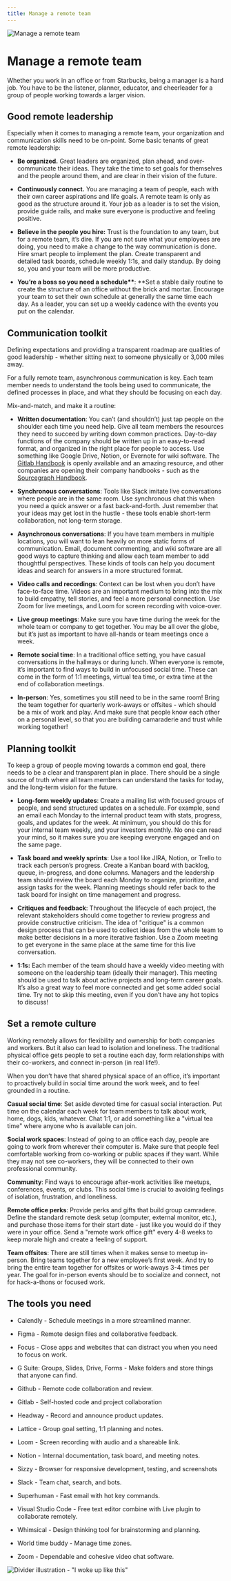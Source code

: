 ```yaml
---
title: Manage a remote team
---
```


![Manage a remote team](./assets/header-illustrations/5.png)

# Manage a remote team

Whether you work in an office or from Starbucks, being a manager is a hard job. You have to be the listener, planner, educator, and cheerleader for a group of people working towards a larger vision.

<ClientOnly>
  <Tweet id="1040918188886827009" :options="{ conversation: 'none' }" />
</ClientOnly>

## Good remote leadership

Especially when it comes to managing a remote team, your organization and communication skills need to be on-point. Some basic tenants of great remote leadership:

- **Be organized.** Great leaders are organized, plan ahead, and over-communicate their ideas. They take the time to set goals for themselves and the people around them, and are clear in their vision of the future.

- **Continuously connect.** You are managing a team of people, each with their own career aspirations and life goals. A remote team is only as good as the structure around it. Your job as a leader is to set the vision, provide guide rails, and make sure everyone is productive and feeling positive.

- **Believe in the people you hire:** Trust is the foundation to any team, but for a remote team, it’s dire. If you are not sure what your employees are doing, you need to make a change to the way communication is done. Hire smart people to implement the plan. Create transparent and detailed task boards, schedule weekly 1:1s, and daily standup. By doing so, you and your team will be more productive.

- **You’re a boss so you need a schedule\*\***: \*\*Set a stable daily routine to create the structure of an office without the brick and mortar. Encourage your team to set their own schedule at generally the same time each day. As a leader, you can set up a weekly cadence with the events you put on the calendar.

## Communication toolkit

Defining expectations and providing a transparent roadmap are qualities of good leadership - whether sitting next to someone physically or 3,000 miles away.

For a fully remote team, asynchronous communication is key. Each team member needs to understand the tools being used to communicate, the defined processes in place, and what they should be focusing on each day.

Mix-and-match, and make it a routine:

- **Written documentation**: You can’t (and shouldn’t) just tap people on the shoulder each time you need help. Give all team members the resources they need to succeed by writing down common practices. Day-to-day functions of the company should be written up in an easy-to-read format, and organized in the right place for people to access. Use something like Google Drive, Notion, or Evernote for wiki software. The [Gitlab Handbook](https://about.gitlab.com/handbook/) is openly available and an amazing resource, and other companies are opening their company handbooks - such as the [Sourcegraph Handbook](https://about.sourcegraph.com/handbook).

- **Synchronous conversations**: Tools like Slack imitate live conversations where people are in the same room. Use synchronous chat this when you need a quick answer or a fast back-and-forth. Just remember that your ideas may get lost in the hustle - these tools enable short-term collaboration, not long-term storage.

- **Asynchronous conversations**: If you have team members in multiple locations, you will want to lean heavily on more static forms of communication. Email, document commenting, and wiki software are all good ways to capture thinking and allow each team member to add thoughtful perspectives. These kinds of tools can help you document ideas and search for answers in a more structured format.

- **Video calls and recordings**: Context can be lost when you don’t have face-to-face time. Videos are an important medium to bring into the mix to build empathy, tell stories, and feel a more personal connection. Use Zoom for live meetings, and Loom for screen recording with voice-over.

- **Live group meetings**: Make sure you have time during the week for the whole team or company to get together. You may be all over the globe, but it’s just as important to have all-hands or team meetings once a week.

- **Remote social time**: In a traditional office setting, you have casual conversations in the hallways or during lunch. When everyone is remote, it’s important to find ways to build in unfocused social time. These can come in the form of 1:1 meetings, virtual tea time, or extra time at the end of collaboration meetings.

- **In-person**: Yes, sometimes you still need to be in the same room! Bring the team together for quarterly work-aways or offsites - which should be a mix of work and play. And make sure that people know each other on a personal level, so that you are building camaraderie and trust while working together!

## Planning toolkit

To keep a group of people moving towards a common end goal, there needs to be a clear and transparent plan in place. There should be a single source of truth where all team members can understand the tasks for today, and the long-term vision for the future.

- **Long-form weekly updates**: Create a mailing list with focused groups of people, and send structured updates on a schedule. For example, send an email each Monday to the internal product team with stats, progress, goals, and updates for the week. At minimum, you should do this for your internal team weekly, and your investors monthly. No one can read your mind, so it makes sure you are keeping everyone engaged and on the same page.

- **Task board and weekly sprints**: Use a tool like JIRA, Notion, or Trello to track each person’s progress. Create a Kanban board with backlog, queue, in-progress, and done columns. Managers and the leadership team should review the board each Monday to organize, prioritize, and assign tasks for the week. Planning meetings should refer back to the task board for insight on time management and progress.

- **Critiques and feedback**: Throughout the lifecycle of each project, the relevant stakeholders should come together to review progress and provide constructive criticism. The idea of "critique" is a common design process that can be used to collect ideas from the whole team to make better decisions in a more iterative fashion. Use a Zoom meeting to get everyone in the same place at the same time for this live conversation.

- **1:1s:** Each member of the team should have a weekly video meeting with someone on the leadership team (ideally their manager). This meeting should be used to talk about active projects and long-term career goals. It’s also a great way to feel more connected and get some added social time. Try not to skip this meeting, even if you don’t have any hot topics to discuss!

## Set a remote culture

Working remotely allows for flexibility and ownership for both companies and workers. But it also can lead to isolation and loneliness. The traditional physical office gets people to set a routine each day, form relationships with their co-workers, and connect in-person (in real life!).

When you don’t have that shared physical space of an office, it’s important to proactively build in social time around the work week, and to feel grounded in a routine.

**Casual social time**: Set aside devoted time for casual social interaction. Put time on the calendar each week for team members to talk about work, home, dogs, kids, whatever. Chat 1:1, or add something like a "virtual tea time" where anyone who is available can join.

**Social work spaces**: Instead of going to an office each day, people are going to work from wherever their computer is. Make sure that people feel comfortable working from co-working or public spaces if they want. While they may not see co-workers, they will be connected to their own professional community.

**Community**: Find ways to encourage after-work activities like meetups, conferences, events, or clubs. This social time is crucial to avoiding feelings of isolation, frustration, and loneliness.

**Remote office perks**: Provide perks and gifts that build group camradere. Define the standard remote desk setup (computer, external monitor, etc.), and purchase those items for their start date - just like you would do if they were in your office. Send a "remote work office gift" every 4-8 weeks to keep morale high and create a feeling of support.

**Team offsites**: There are still times when it makes sense to meetup in-person. Bring teams together for a new employee’s first week. And try to bring the entire team together for offsites or work-aways 3-4 times per year. The goal for in-person events should be to socialize and connect, not for hack-a-thons or focused work.

## The tools you need

- Calendly - Schedule meetings in a more streamlined manner.

- Figma - Remote design files and collaborative feedback.

- Focus - Close apps and websites that can distract you when you need to focus on work.

- G Suite: Groups, Slides, Drive, Forms - Make folders and store things that anyone can find.

- Github - Remote code collaboration and review.

- Gitlab - Self-hosted code and project collaboration

- Headway - Record and announce product updates.

- Lattice - Group goal setting, 1:1 planning and notes.

- Loom - Screen recording with audio and a shareable link.

- Notion - Internal documentation, task board, and meeting notes.

- Sizzy - Browser for responsive development, testing, and screenshots

- Slack - Team chat, search, and bots.

- Superhuman - Fast email with hot key commands.

- Visual Studio Code - Free text editor combine with Live plugin to collaborate remotely.

- Whimsical - Design thinking tool for brainstorming and planning.

- World time buddy - Manage time zones.

- Zoom - Dependable and cohesive video chat software.

![Divider illustration - "I woke up like this"](./assets/divider-illustrations/divider-13.png)
